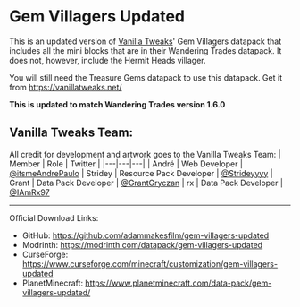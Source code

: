 # Gem Villagers Updated

This is an updated version of [Vanilla Tweaks](https://vanillatweaks.net/)' Gem Villagers datapack that includes all the mini blocks that are in their Wandering Trades datapack. It does not, however, include the Hermit Heads villager. 

You will still need the Treasure Gems datapack to use this datapack. Get it from https://vanillatweaks.net/

**This is updated to match Wandering Trades version 1.6.0**

## Vanilla Tweaks  Team:
All credit for development and artwork goes to the Vanilla Tweaks Team:
| Member | Role | Twitter |
|---|---|---|
| André | Web Developer | [@itsmeAndrePaulo](https://twitter.com/itsmeAndrePaulo) 
| Stridey | Resource Pack Developer | [@Strideyyyy](https://twitter.com/Strideyyyy) 
| Grant | Data Pack Developer | [@GrantGryczan](https://twitter.com/GrantGryczan) 
| rx | Data Pack Developer | [@IAmRx97](https://twitter.com/IAmRx97) 

---
Official Download Links:
- GitHub: https://github.com/adammakesfilm/gem-villagers-updated
- Modrinth: https://modrinth.com/datapack/gem-villagers-updated
- CurseForge: https://www.curseforge.com/minecraft/customization/gem-villagers-updated
- PlanetMinecraft: https://www.planetminecraft.com/data-pack/gem-villagers-updated/
